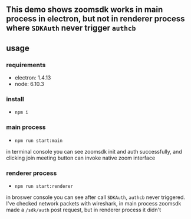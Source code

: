 ## This demo shows zoomsdk works in main process in electron, but not in renderer process where `SDKAuth` never trigger `authcb`

## usage

### requirements

- electron: 1.4.13
- node: 6.10.3

### install

- `npm i`

### main process

- `npm run start:main`

in terminal console you can see zoomsdk init and auth successfully, and clicking join meeting button can invoke native zoom interface

### renderer process

- `npm run start:renderer`

in broswer console you can see after call `SDKAuth`, `authcb` never triggered. I've checked network packets with wireshark, in main process zoomsdk made a `/sdk/auth` post request, but in renderer process it didn't
